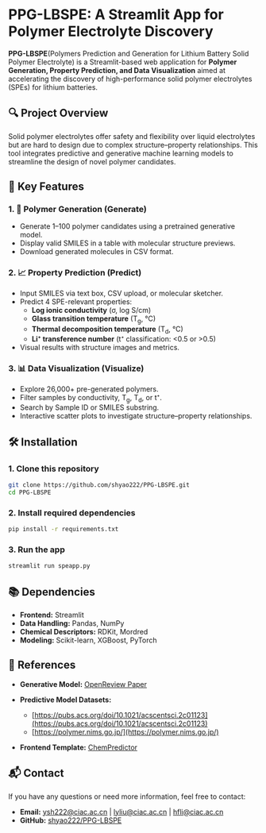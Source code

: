 # PPG-LBSPE: A Streamlit App for Polymer Electrolyte Discovery

**PPG-LBSPE**(Polymers Prediction and Generation for Lithium Battery Solid Polymer Electrolyte) is a Streamlit-based web application for **Polymer Generation, Property Prediction, and Data Visualization** aimed at accelerating the discovery of high-performance solid polymer electrolytes (SPEs) for lithium batteries.

## 🔍 Project Overview

Solid polymer electrolytes offer safety and flexibility over liquid electrolytes but are hard to design due to complex structure–property relationships. This tool integrates predictive and generative machine learning models to streamline the design of novel polymer candidates.

## 🧩 Key Features

### 1. 🔬 Polymer Generation (Generate)
- Generate 1–100 polymer candidates using a pretrained generative model.
- Display valid SMILES in a table with molecular structure previews.
- Download generated molecules in CSV format.

### 2. 📈 Property Prediction (Predict)
- Input SMILES via text box, CSV upload, or molecular sketcher.
- Predict 4 SPE-relevant properties:
  - **Log ionic conductivity** (σ, log S/cm)
  - **Glass transition temperature** (T<sub>g</sub>, °C)
  - **Thermal decomposition temperature** (T<sub>d</sub>, °C)
  - **Li⁺ transference number** (t⁺ classification: <0.5 or >0.5)
- Visual results with structure images and metrics.

### 3. 📊 Data Visualization (Visualize)
- Explore 26,000+ pre-generated polymers.
- Filter samples by conductivity, T<sub>g</sub>, T<sub>d</sub>, or t⁺.
- Search by Sample ID or SMILES substring.
- Interactive scatter plots to investigate structure–property relationships.

## 🛠️ Installation

### 1. Clone this repository

```bash
git clone https://github.com/shyao222/PPG-LBSPE.git
cd PPG-LBSPE
````

### 2. Install required dependencies

```bash
pip install -r requirements.txt
```

### 3. Run the app

```bash
streamlit run speapp.py
```

## 📚 Dependencies

* **Frontend:** Streamlit
* **Data Handling:** Pandas, NumPy
* **Chemical Descriptors:** RDKit, Mordred
* **Modeling:** Scikit-learn, XGBoost, PyTorch

## 🔗 References

* **Generative Model:** [OpenReview Paper](https://openreview.net/forum?id=l4IHywGq6a)
* **Predictive Model Datasets:**

  * [https://pubs.acs.org/doi/10.1021/acscentsci.2c01123](https://pubs.acs.org/doi/10.1021/acscentsci.2c01123)
  * [https://polymer.nims.go.jp/](https://polymer.nims.go.jp/)
* **Frontend Template:** [ChemPredictor](https://github.com/CubeStar1/ChemPredictor)

## 📬 Contact

If you have any questions or need more information, feel free to contact:

* **Email:** [ysh222@ciac.ac.cn](mailto:ysh222@ciac.ac.cn) | [lyliu@ciac.ac.cn](mailto:lyliu@ciac.ac.cn) | [hfli@ciac.ac.cn](mailto:hfli@ciac.ac.cn)
* **GitHub:** [shyao222/PPG-LBSPE](https://github.com/shyao222/PPG-LBSPE)
